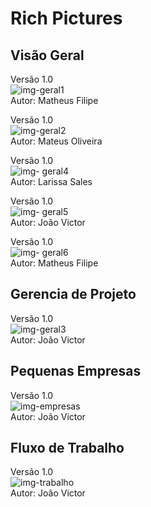 # Rich Pictures	



## Visão Geral
Versão 1.0  
![img-geral1](https://i.imgur.com/V0OFrtn.png)  
Autor: Matheus Filipe

Versão 1.0  
![img-geral2](https://i.imgur.com/zKH3GTK.png)  
 Autor: Mateus Oliveira

Versão 1.0  
![img- geral4](https://i.imgur.com/H7Bc12y.png)  
Autor: Larissa Sales

Versão 1.0  
![img- geral5](https://i.imgur.com/io54nOp.png)  
Autor: João Victor 

Versão 1.0  
![img- geral6](https://i.imgur.com/5bISHEI.png)  
Autor: Matheus Filipe 

## Gerencia de Projeto 

Versão 1.0  
![img-geral3](https://i.imgur.com/rXttLcQ.png)  
Autor: João Victor


## Pequenas Empresas
Versão 1.0  
![img-empresas](https://i.imgur.com/0Acz1pW.png)  
Autor: João Victor

## Fluxo de Trabalho
Versão 1.0  
![img-trabalho](https://i.imgur.com/IT3rbkp.png)  
Autor: João Victor